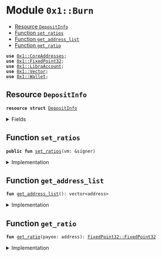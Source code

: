 
<a name="0x1_Burn"></a>

# Module `0x1::Burn`



-  [Resource `DepositInfo`](#0x1_Burn_DepositInfo)
-  [Function `set_ratios`](#0x1_Burn_set_ratios)
-  [Function `get_address_list`](#0x1_Burn_get_address_list)
-  [Function `get_ratio`](#0x1_Burn_get_ratio)


<pre><code><b>use</b> <a href="CoreAddresses.md#0x1_CoreAddresses">0x1::CoreAddresses</a>;
<b>use</b> <a href="FixedPoint32.md#0x1_FixedPoint32">0x1::FixedPoint32</a>;
<b>use</b> <a href="LibraAccount.md#0x1_LibraAccount">0x1::LibraAccount</a>;
<b>use</b> <a href="Vector.md#0x1_Vector">0x1::Vector</a>;
<b>use</b> <a href="Wallet.md#0x1_Wallet">0x1::Wallet</a>;
</code></pre>



<a name="0x1_Burn_DepositInfo"></a>

## Resource `DepositInfo`



<pre><code><b>resource</b> <b>struct</b> <a href="Burn.md#0x1_Burn_DepositInfo">DepositInfo</a>
</code></pre>



<details>
<summary>Fields</summary>


<dl>
<dt>
<code>addr: vector&lt;address&gt;</code>
</dt>
<dd>

</dd>
<dt>
<code>deposits: vector&lt;u64&gt;</code>
</dt>
<dd>

</dd>
<dt>
<code>ratio: vector&lt;<a href="FixedPoint32.md#0x1_FixedPoint32_FixedPoint32">FixedPoint32::FixedPoint32</a>&gt;</code>
</dt>
<dd>

</dd>
</dl>


</details>

<a name="0x1_Burn_set_ratios"></a>

## Function `set_ratios`



<pre><code><b>public</b> <b>fun</b> <a href="Burn.md#0x1_Burn_set_ratios">set_ratios</a>(vm: &signer)
</code></pre>



<details>
<summary>Implementation</summary>


<pre><code><b>public</b> <b>fun</b> <a href="Burn.md#0x1_Burn_set_ratios">set_ratios</a>(vm: &signer) <b>acquires</b> <a href="Burn.md#0x1_Burn_DepositInfo">DepositInfo</a> {
  <a href="CoreAddresses.md#0x1_CoreAddresses_assert_libra_root">CoreAddresses::assert_libra_root</a>(vm);

  <b>let</b> list = <a href="Wallet.md#0x1_Wallet_get_comm_list">Wallet::get_comm_list</a>();
  <b>let</b> len = <a href="Vector.md#0x1_Vector_length">Vector::length</a>(&list);
  <b>let</b> i = 0;
  <b>let</b> global_deposits = 0;
  <b>let</b> deposit_vec = <a href="Vector.md#0x1_Vector_empty">Vector::empty</a>&lt;u64&gt;();
  <b>while</b> (i &lt; len) {
    <b>let</b> addr = *<a href="Vector.md#0x1_Vector_borrow">Vector::borrow</a>(&list, i);
    <b>let</b> cumu = <a href="LibraAccount.md#0x1_LibraAccount_get_cumulative_deposits">LibraAccount::get_cumulative_deposits</a>(addr);
    global_deposits = global_deposits + cumu;
    <a href="Vector.md#0x1_Vector_push_back">Vector::push_back</a>(&<b>mut</b> deposit_vec, cumu)
  };

  <b>let</b> ratios_vec = <a href="Vector.md#0x1_Vector_empty">Vector::empty</a>&lt;<a href="FixedPoint32.md#0x1_FixedPoint32_FixedPoint32">FixedPoint32::FixedPoint32</a>&gt;();
  <b>while</b> (i &lt; len) {
    <b>let</b> cumu = *<a href="Vector.md#0x1_Vector_borrow">Vector::borrow</a>(&deposit_vec, i);
    <b>let</b> ratio = <a href="FixedPoint32.md#0x1_FixedPoint32_create_from_rational">FixedPoint32::create_from_rational</a>(cumu, global_deposits);
    <a href="Vector.md#0x1_Vector_push_back">Vector::push_back</a>(&<b>mut</b> ratios_vec, ratio);
  };
  <b>let</b> d = borrow_global_mut&lt;<a href="Burn.md#0x1_Burn_DepositInfo">DepositInfo</a>&gt;(0x0);
  d.addr = list;
  d.deposits = deposit_vec;
  d.ratio = ratios_vec;
}
</code></pre>



</details>

<a name="0x1_Burn_get_address_list"></a>

## Function `get_address_list`



<pre><code><b>fun</b> <a href="Burn.md#0x1_Burn_get_address_list">get_address_list</a>(): vector&lt;address&gt;
</code></pre>



<details>
<summary>Implementation</summary>


<pre><code><b>fun</b> <a href="Burn.md#0x1_Burn_get_address_list">get_address_list</a>(): vector&lt;address&gt; <b>acquires</b> <a href="Burn.md#0x1_Burn_DepositInfo">DepositInfo</a> {
  *&borrow_global&lt;<a href="Burn.md#0x1_Burn_DepositInfo">DepositInfo</a>&gt;(0x0).addr
}
</code></pre>



</details>

<a name="0x1_Burn_get_ratio"></a>

## Function `get_ratio`



<pre><code><b>fun</b> <a href="Burn.md#0x1_Burn_get_ratio">get_ratio</a>(payee: address): <a href="FixedPoint32.md#0x1_FixedPoint32_FixedPoint32">FixedPoint32::FixedPoint32</a>
</code></pre>



<details>
<summary>Implementation</summary>


<pre><code><b>fun</b> <a href="Burn.md#0x1_Burn_get_ratio">get_ratio</a>(payee: address): <a href="FixedPoint32.md#0x1_FixedPoint32_FixedPoint32">FixedPoint32::FixedPoint32</a> <b>acquires</b> <a href="Burn.md#0x1_Burn_DepositInfo">DepositInfo</a> {
  <b>let</b> d = borrow_global&lt;<a href="Burn.md#0x1_Burn_DepositInfo">DepositInfo</a>&gt;(0x0);
  <b>let</b> (_, i) = <a href="Vector.md#0x1_Vector_index_of">Vector::index_of</a>(&d.addr, &payee);
  <b>return</b> *<a href="Vector.md#0x1_Vector_borrow">Vector::borrow</a>(&d.ratio, i)
}
</code></pre>



</details>


[//]: # ("File containing references which can be used from documentation")
[ACCESS_CONTROL]: https://github.com/libra/lip/blob/master/lips/lip-2.md
[ROLE]: https://github.com/libra/lip/blob/master/lips/lip-2.md#roles
[PERMISSION]: https://github.com/libra/lip/blob/master/lips/lip-2.md#permissions
